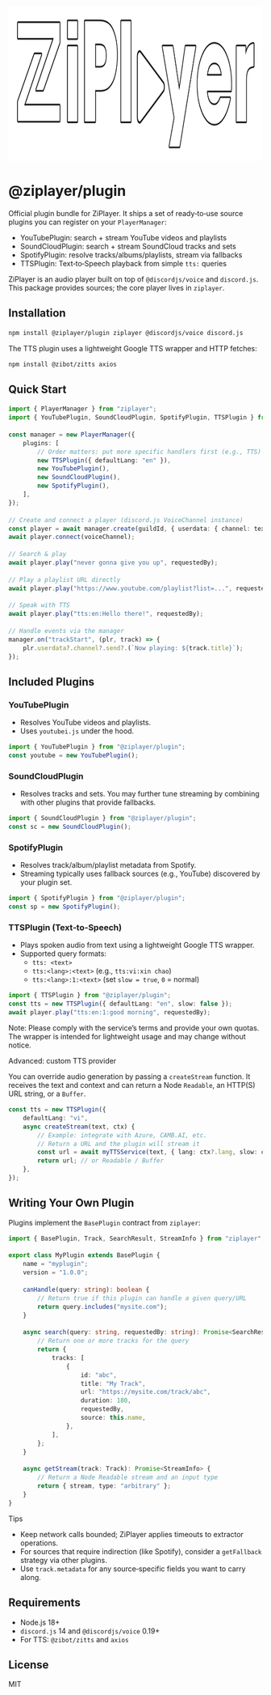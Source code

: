 <img width="1175" height="305" alt="logo" src="https://raw.githubusercontent.com/ZiProject/ZiPlayer/refs/heads/main/publish/logo.png" />

# @ziplayer/plugin

Official plugin bundle for ZiPlayer. It ships a set of ready‑to‑use source plugins you can register on your `PlayerManager`:

- YouTubePlugin: search + stream YouTube videos and playlists
- SoundCloudPlugin: search + stream SoundCloud tracks and sets
- SpotifyPlugin: resolve tracks/albums/playlists, stream via fallbacks
- TTSPlugin: Text‑to‑Speech playback from simple `tts:` queries

ZiPlayer is an audio player built on top of `@discordjs/voice` and `discord.js`. This package provides sources; the core player
lives in `ziplayer`.

## Installation

```bash
npm install @ziplayer/plugin ziplayer @discordjs/voice discord.js
```

The TTS plugin uses a lightweight Google TTS wrapper and HTTP fetches:

```bash
npm install @zibot/zitts axios
```

## Quick Start

```ts
import { PlayerManager } from "ziplayer";
import { YouTubePlugin, SoundCloudPlugin, SpotifyPlugin, TTSPlugin } from "@ziplayer/plugin";

const manager = new PlayerManager({
	plugins: [
		// Order matters: put more specific handlers first (e.g., TTS)
		new TTSPlugin({ defaultLang: "en" }),
		new YouTubePlugin(),
		new SoundCloudPlugin(),
		new SpotifyPlugin(),
	],
});

// Create and connect a player (discord.js VoiceChannel instance)
const player = await manager.create(guildId, { userdata: { channel: textChannel } });
await player.connect(voiceChannel);

// Search & play
await player.play("never gonna give you up", requestedBy);

// Play a playlist URL directly
await player.play("https://www.youtube.com/playlist?list=...", requestedBy);

// Speak with TTS
await player.play("tts:en:Hello there!", requestedBy);

// Handle events via the manager
manager.on("trackStart", (plr, track) => {
	plr.userdata?.channel?.send?.(`Now playing: ${track.title}`);
});
```

## Included Plugins

### YouTubePlugin

- Resolves YouTube videos and playlists.
- Uses `youtubei.js` under the hood.

```ts
import { YouTubePlugin } from "@ziplayer/plugin";
const youtube = new YouTubePlugin();
```

### SoundCloudPlugin

- Resolves tracks and sets. You may further tune streaming by combining with other plugins that provide fallbacks.

```ts
import { SoundCloudPlugin } from "@ziplayer/plugin";
const sc = new SoundCloudPlugin();
```

### SpotifyPlugin

- Resolves track/album/playlist metadata from Spotify.
- Streaming typically uses fallback sources (e.g., YouTube) discovered by your plugin set.

```ts
import { SpotifyPlugin } from "@ziplayer/plugin";
const sp = new SpotifyPlugin();
```

### TTSPlugin (Text‑to‑Speech)

- Plays spoken audio from text using a lightweight Google TTS wrapper.
- Supported query formats:
  - `tts: <text>`
  - `tts:<lang>:<text>` (e.g., `tts:vi:xin chao`)
  - `tts:<lang>:1:<text>` (set `slow = true`, `0` = normal)

```ts
import { TTSPlugin } from "@ziplayer/plugin";
const tts = new TTSPlugin({ defaultLang: "en", slow: false });
await player.play("tts:en:1:good morning", requestedBy);
```

Note: Please comply with the service’s terms and provide your own quotas. The wrapper is intended for lightweight usage and may
change without notice.

Advanced: custom TTS provider

You can override audio generation by passing a `createStream` function. It receives the text and context and can return a Node
`Readable`, an HTTP(S) URL string, or a `Buffer`.

```ts
const tts = new TTSPlugin({
	defaultLang: "vi",
	async createStream(text, ctx) {
		// Example: integrate with Azure, CAMB.AI, etc.
		// Return a URL and the plugin will stream it
		const url = await myTTSService(text, { lang: ctx?.lang, slow: ctx?.slow });
		return url; // or Readable / Buffer
	},
});
```

## Writing Your Own Plugin

Plugins implement the `BasePlugin` contract from `ziplayer`:

```ts
import { BasePlugin, Track, SearchResult, StreamInfo } from "ziplayer";

export class MyPlugin extends BasePlugin {
	name = "myplugin";
	version = "1.0.0";

	canHandle(query: string): boolean {
		// Return true if this plugin can handle a given query/URL
		return query.includes("mysite.com");
	}

	async search(query: string, requestedBy: string): Promise<SearchResult> {
		// Return one or more tracks for the query
		return {
			tracks: [
				{
					id: "abc",
					title: "My Track",
					url: "https://mysite.com/track/abc",
					duration: 180,
					requestedBy,
					source: this.name,
				},
			],
		};
	}

	async getStream(track: Track): Promise<StreamInfo> {
		// Return a Node Readable stream and an input type
		return { stream, type: "arbitrary" };
	}
}
```

Tips

- Keep network calls bounded; ZiPlayer applies timeouts to extractor operations.
- For sources that require indirection (like Spotify), consider a `getFallback` strategy via other plugins.
- Use `track.metadata` for any source‑specific fields you want to carry along.

## Requirements

- Node.js 18+
- `discord.js` 14 and `@discordjs/voice` 0.19+
- For TTS: `@zibot/zitts` and `axios`

## License

MIT
